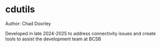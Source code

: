 # cdutils
Author: Chad Doorley

Developed in late 2024-2025 to address connectivity issues and create tools to assist the development team at BCSB